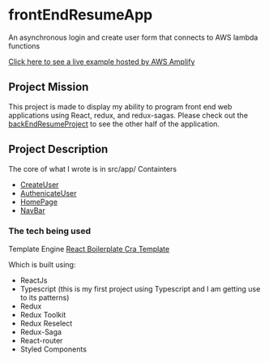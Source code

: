 # frontEndResumeApp
An asynchronous login and create user form that connects to AWS lambda functions

[Click here to see a live example hosted by AWS Amplify](http://www.artofdota.com)

## Project Mission
This project is made to display my ability to program front end web applications using React, redux, and redux-sagas. Please check out the [backEndResumeProject](https://github.com/dzg6/backEndResumeApp) to see the other half of the application.

## Project Description
The core of what I wrote is in src/app/
Containters
* [CreateUser](https://github.com/dzg6/frontEndResumeApp/tree/main/src/app/containers/CreateUser)
* [AuthenicateUser](https://github.com/dzg6/frontEndResumeApp/tree/main/src/app/containers/AuthenicateUser)
* [HomePage](https://github.com/dzg6/frontEndResumeApp/tree/main/src/app/containers/HomePage)
* [NavBar](https://github.com/dzg6/frontEndResumeApp/tree/main/src/app/containers/NavBar)


### The tech being used

Template Engine
[React Boilerplate Cra Template](https://github.com/react-boilerplate/react-boilerplate-cra-template)

Which is built using:

* ReactJs
* Typescript (this is my first project using Typescript and I am getting use to its patterns)
* Redux
* Redux Toolkit
* Redux Reselect 
* Redux-Saga
* React-router
* Styled Components



